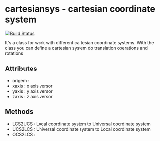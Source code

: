 # cartesiansys - cartesian coordinate system

[![Build Status](https://travis-ci.org/fit087/cartesiansys.svg?branch=master)](https://travis-ci.org/fit087/cartesiansys)

It's a class for work with different cartesian coordinate systems.
With the class you can define a cartesian system do translation operations and rotations

## Attributes
- origem :
- xaxis : x axis versor
- yaxis : y axis versor
- zaxis : z axis versor

## Methods

- LCS2UCS : Local coordinate system to Universal coordinate system
- UCS2LCS : Universal coordinate system to Local coordinate system
- OCS2LCS : 
